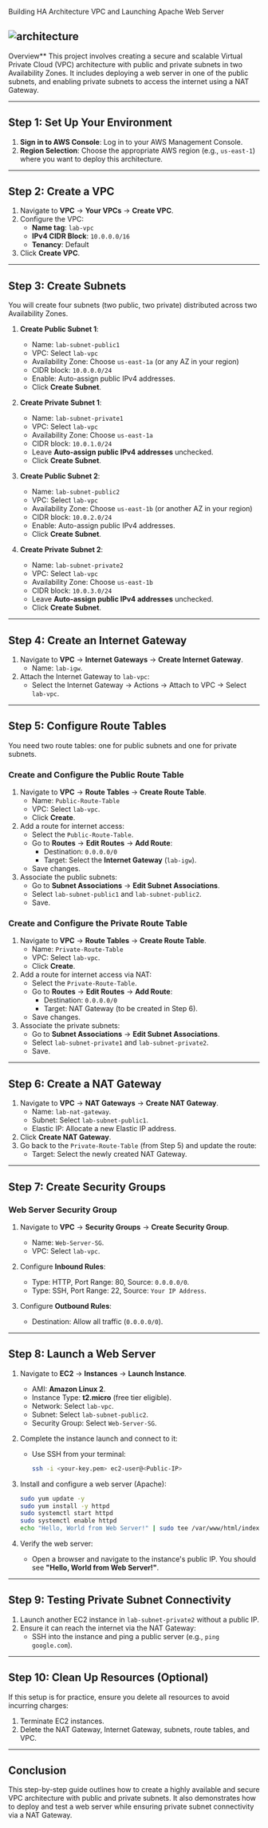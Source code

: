 Building HA Architecture VPC and Launching Apache Web Server

## ![architecture](https://github.com/user-attachments/assets/af0733a1-8469-464b-a4c2-345fa371e79e)
Overview**
This project involves creating a secure and scalable Virtual Private Cloud (VPC) architecture with public and private subnets in two Availability Zones. It includes deploying a web server in one of the public subnets, and enabling private subnets to access the internet using a NAT Gateway.

---

## **Step 1: Set Up Your Environment**
1. **Sign in to AWS Console**: Log in to your AWS Management Console.
2. **Region Selection**: Choose the appropriate AWS region (e.g., `us-east-1`) where you want to deploy this architecture.

---

## **Step 2: Create a VPC**
1. Navigate to **VPC** → **Your VPCs** → **Create VPC**.
2. Configure the VPC:
   - **Name tag**: `lab-vpc`
   - **IPv4 CIDR Block**: `10.0.0.0/16`
   - **Tenancy**: Default
3. Click **Create VPC**.

---

## **Step 3: Create Subnets**
You will create four subnets (two public, two private) distributed across two Availability Zones.

1. **Create Public Subnet 1**:
   - Name: `lab-subnet-public1`
   - VPC: Select `lab-vpc`
   - Availability Zone: Choose `us-east-1a` (or any AZ in your region)
   - CIDR block: `10.0.0.0/24`
   - Enable: Auto-assign public IPv4 addresses.
   - Click **Create Subnet**.

2. **Create Private Subnet 1**:
   - Name: `lab-subnet-private1`
   - VPC: Select `lab-vpc`
   - Availability Zone: Choose `us-east-1a`
   - CIDR block: `10.0.1.0/24`
   - Leave **Auto-assign public IPv4 addresses** unchecked.
   - Click **Create Subnet**.

3. **Create Public Subnet 2**:
   - Name: `lab-subnet-public2`
   - VPC: Select `lab-vpc`
   - Availability Zone: Choose `us-east-1b` (or another AZ in your region)
   - CIDR block: `10.0.2.0/24`
   - Enable: Auto-assign public IPv4 addresses.
   - Click **Create Subnet**.

4. **Create Private Subnet 2**:
   - Name: `lab-subnet-private2`
   - VPC: Select `lab-vpc`
   - Availability Zone: Choose `us-east-1b`
   - CIDR block: `10.0.3.0/24`
   - Leave **Auto-assign public IPv4 addresses** unchecked.
   - Click **Create Subnet**.

---

## **Step 4: Create an Internet Gateway**
1. Navigate to **VPC** → **Internet Gateways** → **Create Internet Gateway**.
   - Name: `lab-igw`.
2. Attach the Internet Gateway to `lab-vpc`:
   - Select the Internet Gateway → Actions → Attach to VPC → Select `lab-vpc`.

---

## **Step 5: Configure Route Tables**
You need two route tables: one for public subnets and one for private subnets.

### **Create and Configure the Public Route Table**
1. Navigate to **VPC** → **Route Tables** → **Create Route Table**.
   - Name: `Public-Route-Table`
   - VPC: Select `lab-vpc`.
   - Click **Create**.
2. Add a route for internet access:
   - Select the `Public-Route-Table`.
   - Go to **Routes** → **Edit Routes** → **Add Route**:
     - Destination: `0.0.0.0/0`
     - Target: Select the **Internet Gateway** (`lab-igw`).
   - Save changes.
3. Associate the public subnets:
   - Go to **Subnet Associations** → **Edit Subnet Associations**.
   - Select `lab-subnet-public1` and `lab-subnet-public2`.
   - Save.

### **Create and Configure the Private Route Table**
1. Navigate to **VPC** → **Route Tables** → **Create Route Table**.
   - Name: `Private-Route-Table`
   - VPC: Select `lab-vpc`.
   - Click **Create**.
2. Add a route for internet access via NAT:
   - Select the `Private-Route-Table`.
   - Go to **Routes** → **Edit Routes** → **Add Route**:
     - Destination: `0.0.0.0/0`
     - Target: NAT Gateway (to be created in Step 6).
   - Save changes.
3. Associate the private subnets:
   - Go to **Subnet Associations** → **Edit Subnet Associations**.
   - Select `lab-subnet-private1` and `lab-subnet-private2`.
   - Save.

---

## **Step 6: Create a NAT Gateway**
1. Navigate to **VPC** → **NAT Gateways** → **Create NAT Gateway**.
   - Name: `lab-nat-gateway`.
   - Subnet: Select `lab-subnet-public1`.
   - Elastic IP: Allocate a new Elastic IP address.
2. Click **Create NAT Gateway**.
3. Go back to the `Private-Route-Table` (from Step 5) and update the route:
   - Target: Select the newly created NAT Gateway.

---

## **Step 7: Create Security Groups**
### **Web Server Security Group**
1. Navigate to **VPC** → **Security Groups** → **Create Security Group**.
   - Name: `Web-Server-SG`.
   - VPC: Select `lab-vpc`.

2. Configure **Inbound Rules**:
   - Type: HTTP, Port Range: 80, Source: `0.0.0.0/0`.
   - Type: SSH, Port Range: 22, Source: `Your IP Address`.

3. Configure **Outbound Rules**:
   - Destination: Allow all traffic (`0.0.0.0/0`).

---

## **Step 8: Launch a Web Server**
1. Navigate to **EC2** → **Instances** → **Launch Instance**.
   - AMI: **Amazon Linux 2**.
   - Instance Type: **t2.micro** (free tier eligible).
   - Network: Select `lab-vpc`.
   - Subnet: Select `lab-subnet-public2`.
   - Security Group: Select `Web-Server-SG`.

2. Complete the instance launch and connect to it:
   - Use SSH from your terminal:
     ```bash
     ssh -i <your-key.pem> ec2-user@<Public-IP>
     ```

3. Install and configure a web server (Apache):
   ```bash
   sudo yum update -y
   sudo yum install -y httpd
   sudo systemctl start httpd
   sudo systemctl enable httpd
   echo "Hello, World from Web Server!" | sudo tee /var/www/html/index.html
   ```

4. Verify the web server:
   - Open a browser and navigate to the instance's public IP. You should see **"Hello, World from Web Server!"**.

---

## **Step 9: Testing Private Subnet Connectivity**
1. Launch another EC2 instance in `lab-subnet-private2` without a public IP.
2. Ensure it can reach the internet via the NAT Gateway:
   - SSH into the instance and ping a public server (e.g., `ping google.com`).

---

## **Step 10: Clean Up Resources (Optional)**
If this setup is for practice, ensure you delete all resources to avoid incurring charges:
1. Terminate EC2 instances.
2. Delete the NAT Gateway, Internet Gateway, subnets, route tables, and VPC.

---

## **Conclusion**
This step-by-step guide outlines how to create a highly available and secure VPC architecture with public and private subnets. It also demonstrates how to deploy and test a web server while ensuring private subnet connectivity via a NAT Gateway.
